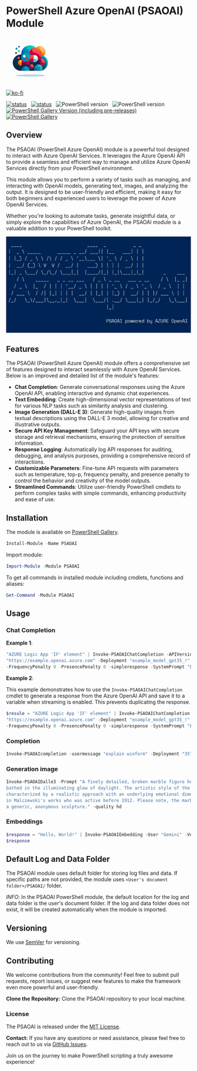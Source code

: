# PowerShell Azure OpenAI (PSAOAI) Module

![PSAOAI](https://github.com/voytas75/PSAOAI/blob/master/images/PSAOAI128.png?raw=true "PowerShell Azure OpenAI (PSAOAI) Module")

[![ko-fi](https://ko-fi.com/img/githubbutton_sm.svg)](https://ko-fi.com/A0A6KYBUS)

[![status](https://img.shields.io/badge/PROD-v0.4.3-green)](https://github.com/voytas75/PSAOAI/blob/master/docs/ReleaseNotes.md) &nbsp; [![status](https://img.shields.io/badge/DEV-v0.4.4-red)](https://github.com/voytas75/PSAOAI/blob/master/docs/ReleaseNotes.md) &nbsp; ![PowerShell version](https://img.shields.io/badge/PowerShell-v5.1-blue) &nbsp; ![PowerShell version](https://img.shields.io/badge/PowerShell-v7-darkblue) &nbsp; [![PowerShell Gallery Version (including pre-releases)](https://img.shields.io/powershellgallery/v/PSAOAI)](https://www.powershellgallery.com/packages/PSAOAI) &nbsp; [![PowerShell Gallery](https://img.shields.io/powershellgallery/dt/PSAOAI)](https://www.powershellgallery.com/packages/PSAOAI)

## Overview

The PSAOAI (PowerShell Azure OpenAI) module is a powerful tool designed to interact with Azure OpenAI Services. It leverages the Azure OpenAI API to provide a seamless and efficient way to manage and utilize Azure OpenAI Services directly from your PowerShell environment.

This module allows you to perform a variety of tasks such as managing, and interacting with OpenAI models, generating text, images, and analyzing the output. It is designed to be user-friendly and efficient, making it easy for both beginners and experienced users to leverage the power of Azure OpenAI Services.

Whether you're looking to automate tasks, generate insightful data, or simply explore the capabilities of Azure OpenAI, the PSAOAI module is a valuable addition to your PowerShell toolkit.

![PSAOAI](https://github.com/voytas75/PSAOAI/blob/master/images/PSAOAI.png?raw=true "PowerShell Azure OpenAI (PSAOAI) Module")

## Features

The PSAOAI (PowerShell Azure OpenAI) module offers a comprehensive set of features designed to interact seamlessly with Azure OpenAI Services. Below is an improved and detailed list of the module's features:

- **Chat Completion**: Generate conversational responses using the Azure OpenAI API, enabling interactive and dynamic chat experiences.
- **Text Embedding**: Create high-dimensional vector representations of text for various NLP tasks such as similarity analysis and clustering.
- **Image Generation (DALL-E 3)**: Generate high-quality images from textual descriptions using the DALL-E 3 model, allowing for creative and illustrative outputs.
- **Secure API Key Management**: Safeguard your API keys with secure storage and retrieval mechanisms, ensuring the protection of sensitive information.
- **Response Logging**: Automatically log API responses for auditing, debugging, and analysis purposes, providing a comprehensive record of interactions.
- **Customizable Parameters**: Fine-tune API requests with parameters such as temperature, top-p, frequency penalty, and presence penalty to control the behavior and creativity of the model outputs.
- **Streamlined Commands**: Utilize user-friendly PowerShell cmdlets to perform complex tasks with simple commands, enhancing productivity and ease of use.

## Installation

The module is available on [PowerShell Gallery](https://www.powershellgallery.com/packages/PSAOAI).

```powershell
Install-Module -Name PSAOAI
```

Import module:

```powershell
Import-Module -Module PSAOAI
```

To get all commands in installed module including cmdlets, functions and aliases:

```powershell
Get-Command -Module PSAOAI
```

## Usage

### Chat Completion

**Example 1**:

```powershell
"AZURE Logic App 'IF' element" | Invoke-PSAOAIChatCompletion -APIVersion "2024-05-01-preview" -Endpoint 
"https://example.openai.azure.com" -Deployment "example_model_gpt35_!" -User "BobbyK" -Temperature 0.2 -TopP 0.7 
-FrequencyPenalty 0 -PresencePenalty 0 -simpleresponse -SystemPrompt "Explain to me" -Stream $false -JSONMode
```

**Example 2**:

This example demonstrates how to use the `Invoke-PSAOAIChatCompletion` cmdlet to generate a response from the Azure OpenAI API and save it to a variable when streaming is enabled. This prevents duplicating the response.

```powershell
$resule = "AZURE Logic App 'IF' element" | Invoke-PSAOAIChatCompletion -APIVersion "2024-05-01-preview" -Endpoint 
"https://example.openai.azure.com" -Deployment "example_model_gpt35_!" -User "BobbyK" -Temperature 0.2 -TopP 0.7 
-FrequencyPenalty 0 -PresencePenalty 0 -simpleresponse -SystemPrompt "Explain to me" -Stream $true
```

### Completion

```powershell
Invoke-PSAOAIcompletion -usermessage "explain winform" -Deployment "35TURBO" -User "BobbyK" -simpleresponse -Stream $false
```

### Generation image

```powershell
Invoke-PSAOAIDalle3 -Prompt "A finely detailed, broken marble figure head half-submerged in sandy terrain. The scene is 
bathed in the illuminating glow of daylight. The artistic style of the image evokes the feel of Polish romanticism, 
characterized by a realistic approach with an underlying emotional dimension and emphasis on symbolic compositions often seen 
in Malczewski's works who was active before 1912. Please note, the marble figure head should be of no particular person, just 
a generic, anonymous sculpture." -quality hd 
```

### Embeddings

```powershell
$response = "Hello, World!" | Invoke-PSAOAIEmbedding -User "Gemini" -Verbose -Deployment "gpt-7" -simpleresponse
$response
```

## Default Log and Data Folder

The PSAOAI module uses default folder for storing log files and data. If specific paths are not provided, the module uses `<User's document folder>/PSAOAI/` folder.

*INFO*: In the PSAOAI PowerShell module, the default location for the log and data folder is the user's document folder. If the log and data folder does not exist, it will be created automatically when the module is imported.

## Versioning

We use [SemVer](http://semver.org/) for versioning.

## Contributing

We welcome contributions from the community! Feel free to submit pull requests, report issues, or suggest new features to make the framework even more powerful and user-friendly.

**Clone the Repository:** Clone the PSAOAI repository to your local machine.

### License

The PSAOAI is released under the [MIT License](https://github.com/voytas75/PSAOAI/blob/master/LICENSE).

**Contact:**
If you have any questions or need assistance, please feel free to reach out to us via [GitHub Issues](https://github.com/voytas75/PSAOAI/issues).

Join us on the journey to make PowerShell scripting a truly awesome experience!
